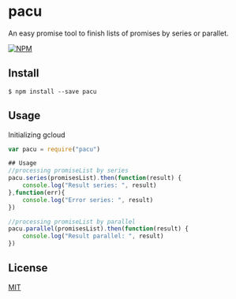 # pacu

An easy promise tool to finish lists of promises by series or parallet.


[![NPM](https://nodei.co/npm/pacu.png?downloads=true&downloadRank=true)](https://www.npmjs.com/package/pacu)


## Install

```
$ npm install --save pacu
```

## Usage

Initializing gcloud 
```js
var pacu = require("pacu")
```

```js
## Usage
//processing promiseList by series
pacu.series(promisesList).then(function(result) {
    console.log("Result series: ", result)
},function(err){
    console.log("Error series: ", result)
})

//processing promiseList by parallel
pacu.parallel(promisesList).then(function(result) {
    console.log("Result parallel: ", result)
})

```


## License


[MIT](http://vjpr.mit-license.org)
